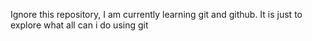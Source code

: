 Ignore this repository, I am currently learning git and github. It is just to explore what all can i do using git
